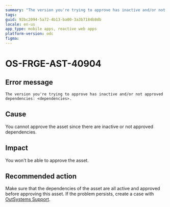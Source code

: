```yaml
---
summary: "The version you're trying to approve has inactive and/or not approved dependencies <dependencies>."
tags: 
guid: 92bc2094-5a72-4b13-ba00-3a3b7184b8db
locale: en-us
app_type: mobile apps, reactive web apps
platform-version: odc
figma:
---
```


# OS-FRGE-AST-40904

## Error message

`The version you're trying to approve has inactive and/or not approved dependencies: <dependencies>.`

## Cause

You cannot approve the asset since there are inactive or not approved dependencies.

## Impact

You won't be able to approve the asset.

## Recommended action

Make sure that the dependencies of the asset are all active and approved before approving this asset.
If the problem persists, create a case with [OutSystems Support](https://www.outsystems.com/support/portal/open-support-case?ErrorCode=OS-FRGE-AST-40904).
